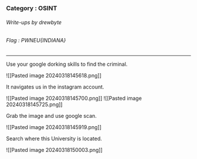 ### Category : OSINT
###### Write-ups by drewbyte
###### Flag : PWNEU{INDIANA}
---

Use your google dorking skills to find the criminal.

![[Pasted image 20240318145618.png]]

It navigates us in the instagram account.

![[Pasted image 20240318145700.png]]
![[Pasted image 20240318145725.png]]

Grab the image and use google scan.

![[Pasted image 20240318145919.png]]

Search where this University is located.

![[Pasted image 20240318150003.png]]